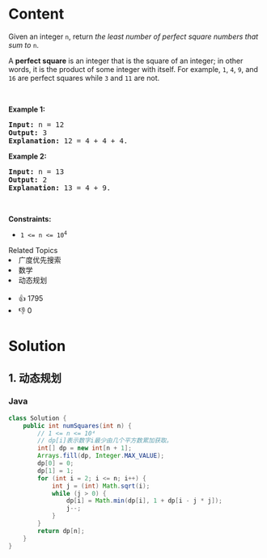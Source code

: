 # Content
<p>Given an integer <code>n</code>, return <em>the least number of perfect square numbers that sum to</em> <code>n</code>.</p>

<p>A <strong>perfect square</strong> is an integer that is the square of an integer; in other words, it is the product of some integer with itself. For example, <code>1</code>, <code>4</code>, <code>9</code>, and <code>16</code> are perfect squares while <code>3</code> and <code>11</code> are not.</p>

<p>&nbsp;</p>
<p><strong class="example">Example 1:</strong></p>

<pre>
<strong>Input:</strong> n = 12
<strong>Output:</strong> 3
<strong>Explanation:</strong> 12 = 4 + 4 + 4.
</pre>

<p><strong class="example">Example 2:</strong></p>

<pre>
<strong>Input:</strong> n = 13
<strong>Output:</strong> 2
<strong>Explanation:</strong> 13 = 4 + 9.
</pre>

<p>&nbsp;</p>
<p><strong>Constraints:</strong></p>

<ul>
 <li><code>1 &lt;= n &lt;= 10<sup>4</sup></code></li>
</ul>

<div><div>Related Topics</div><div><li>广度优先搜索</li><li>数学</li><li>动态规划</li></div></div><br><div><li>👍 1795</li><li>👎 0</li></div>

# Solution
## 1. 动态规划
### Java
```java
class Solution {
    public int numSquares(int n) {
        // 1 <= n <= 10⁴
        // dp[i]表示数字i最少由几个平方数累加获取。
        int[] dp = new int[n + 1];
        Arrays.fill(dp, Integer.MAX_VALUE);
        dp[0] = 0;
        dp[1] = 1;
        for (int i = 2; i <= n; i++) {
            int j = (int) Math.sqrt(i);
            while (j > 0) {
                dp[i] = Math.min(dp[i], 1 + dp[i - j * j]);
                j--;
            }
        }
        return dp[n];
    }
}
```